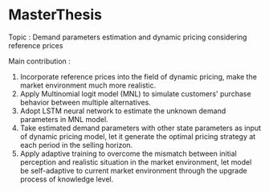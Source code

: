 # MasterThesis
Topic : Demand parameters estimation and dynamic pricing considering reference prices

Main contribution :
1. Incorporate reference prices into the field of dynamic pricing, make the market environment much more realistic.
2. Apply Multinomial logit model (MNL) to simulate customers' purchase behavior between multiple alternatives.
3. Adopt LSTM neural network to estimate the unknown demand parameters in MNL model.
4. Take estimated demand parameters with other state parameters as input of dynamic pricing model, let it generate the optimal pricing strategy at each period in the selling horizon.
5. Apply adaptive training to overcome the mismatch between initial perception and realistic situation in the market environment, let model be self-adaptive to current market environment through the upgrade process of knowledge level.


